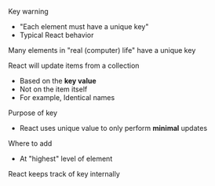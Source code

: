 Key warning
- "Each element must have a unique key"
- Typical React behavior

Many elements in "real (computer) life" have a unique key

React will update items from a collection
- Based on the **key value**
- Not on the item itself
- For example, Identical names

Purpose of key
- React uses unique value to only perform **minimal** updates

Where to add
- At "highest" level of element

React keeps track of key internally